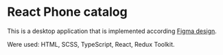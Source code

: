 # React Phone catalog

This is a desktop application that is implemented according [Figma design](https://www.figma.com/file/uEetgWenSRxk9jgiym6Yzp/Phone-catalog-redesign?node-id=1%3A2).

Were used: HTML, SCSS, TypeScript, React, Redux Toolkit.
